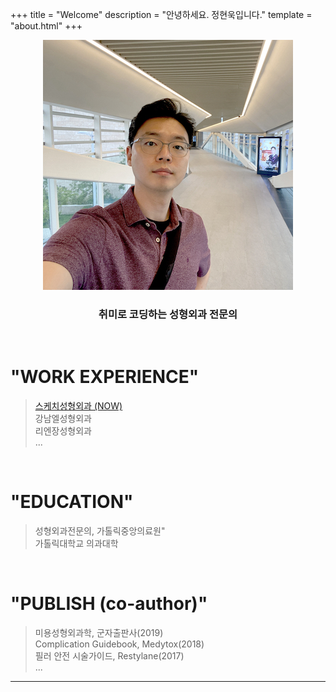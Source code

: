 +++
title = "Welcome"
description = "안녕하세요. 정현욱입니다."
template = "about.html"
+++

<p align="center">
  <img src="about/me_selfi_2021.jpg" alt="selfi" width="400" height="400" title="Selfi">
</p>

<h3 align="center">취미로 코딩하는 성형외과 전문의</h3>

<br/>

# "WORK EXPERIENCE"
>[스케치성형외과 (NOW)](http://www.sketchps.com/)  
>강남엘성형외과   
>리엔장성형외과  
>...

<br/>

# "EDUCATION"
>성형외과전문의, 가톨릭중앙의료원"  
>가톨릭대학교 의과대학  

<br/>

# "PUBLISH (co-author)"
>미용성형외과학, 군자출판사(2019)  
>Complication Guidebook, Medytox(2018)  
>필러 안전 시술가이드, Restylane(2017)  
>...

<!-- feature_row2:
  - image_path: assets/images/APS2016.jpg
    alt: "APS2016"
    title: "미용성형외과학회[APS 2016]"
    excerpt: "Shoulder Contour Correction using...."
  - image_path: /assets/images/PRS2016.jpg
    alt: "PRS2016"
    title: "대한성형외과학회[PRS 2016]"
    excerpt: "한국 성형외과를 대표하는 국제학술대회입니다."
    # url: "#test-link"
    # btn_label: "Read More"
    # btn_class: "btn--primary"
  - image_path: /assets/images/APS2021.jpg
    alt: "APS2021"
    title: "미용성형외과학회[APS 2021]"
    excerpt: "미용성형외과학회의 첫 온라인 학술대회입니다."

feature_row3:
  - 
    url: "#"
    btn_label: "Home"
    btn_class: "btn--primary" -->


---
